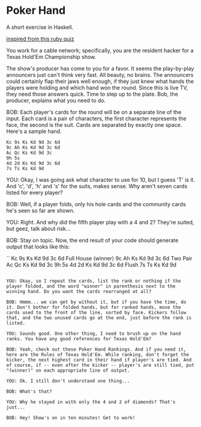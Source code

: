 # Poker Hand

A short exercise in Haskell.

[inspired from this ruby quiz](//rubyquiz.com/quiz24.html)

You work for a cable network; specifically, you are the resident hacker for a Texas Hold'Em Championship show.

The show's producer has come to you for a favor. It seems the play-by-play announcers just can't think very fast. All beauty, no brains. The announcers could certainly flap their jaws well enough, if they just knew what hands the players were holding and which hand won the round. Since this is live TV, they need those answers quick. Time to step up to the plate. Bob, the producer, explains what you need to do.

BOB: Each player's cards for the round will be on a separate line of the input. Each card is a pair of characters, the first character represents the face, the second is the suit. Cards are separated by exactly one space. Here's a sample hand.

```
Kc 9s Ks Kd 9d 3c 6d
9c Ah Ks Kd 9d 3c 6d
Ac Qc Ks Kd 9d 3c
9h 5s
4d 2d Ks Kd 9d 3c 6d
7s Ts Ks Kd 9d
```

YOU: Okay, I was going ask what character to use for 10, but I guess 'T' is it. And 'c', 'd', 'h' and 's' for the suits, makes sense. Why aren't seven cards listed for every player?

BOB: Well, if a player folds, only his hole cards and the community cards he's seen so far are shown.

YOU: Right. And why did the fifth player play with a 4 and 2? They're suited, but geez, talk about risk...

BOB: Stay on topic. Now, the end result of your code should generate output that looks like this:

``
Kc 9s Ks Kd 9d 3c 6d Full House (winner)
9c Ah Ks Kd 9d 3c 6d Two Pair
Ac Qc Ks Kd 9d 3c 
9h 5s 
4d 2d Ks Kd 9d 3c 6d Flush
7s Ts Ks Kd 9d 
```

YOU: Okay, so I repeat the cards, list the rank or nothing if the player folded, and the word "winner" in parenthesis next to the winning hand. Do you want the cards rearranged at all?

BOB: Hmmm... we can get by without it, but if you have the time, do it. Don't bother for folded hands, but for ranked hands, move the cards used to the front of the line, sorted by face. Kickers follow that, and the two unused cards go at the end, just before the rank is listed.

YOU: Sounds good. One other thing, I need to brush up on the hand ranks. You have any good references for Texas Hold'Em?

BOB: Yeah, check out these Poker Hand Rankings. And if you need it, here are the Rules of Texas Hold'Em. While ranking, don't forget the kicker, the next highest card in their hand if player's are tied. And of course, if -- even after the kicker -- player's are still tied, put "(winner)" on each appropriate line of output.

YOU: Ok. I still don't understand one thing...

BOB: What's that?

YOU: Why he stayed in with only the 4 and 2 of diamonds? That's just...

BOB: Hey! Show's on in ten minutes! Get to work!

